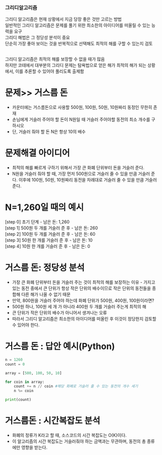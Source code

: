 ### 그리디알고리즘
그리디 알고리즘은 현재 상황에서 지금 당장 좋은 것만 고르는 방법<br>
일반적인 그리디 알고리즘은 문제를 풀기 위한 최소한의 아이디어를 떠올릴 수 있는 능력을 요구<br>
그리디 해법은 그 정당성 분석이 중요<br>
단순히 가장 좋아 보이는 것을 반복적으로 선택해도 최적의 해를 구할 수 있는지 검토<br><br>

그리디 알고리즘은 최적의 해를 보장할 수 없을 때가 많음<br>
하지만 코테에서 대부분의 그리디 문제는 탐욕법으로 얻은 해가 최적의 해가 되는 상황에서, 이를 추론할 수 있어야 풀리도록 출제함<br>

# 문제>> 거스름 돈
* 카운터에는 거스름돈으로 사용할 500원, 100원, 50원, 10원짜리 동정인 무한히 존재
* 손님에게 거슬러 주어야 할 돈이 N원일 때 거슬러 주어야할 동전의 최소 개수를 구하시오
* 단, 거슬러 줘야 할 돈 N은 항상 10의 배수

# 문제해결 아이디어
* 최적의 해를 빠르게 구하기 위해서 가장 큰 화폐 단위부터 돈을 거슬러 준다.
* N원을 거슬러 줘야 할 때, 가장 먼저 500원으로 거슬러 줄 수 있을 만큼 거슬러 준다. 이후에 100원, 50원, 10원짜리 동전을 차례대로 거슬러 줄 수 있을 만큼 거슬러 준다.

# N=1,260일 때의 예시
[step 0] 초기 단계 - 남은 돈: 1,260 <br>
[step 1] 500원 두 개를 거슬러 준 후 - 남은 돈: 260<br>
[step 2] 100원 두 개를 거슬러 준 후 - 남은 돈: 60<br>
[step 3] 50원 한 개를 거슬러 준 후 - 남은 돈: 10<br>
[step 4] 10원 한 개를 거슬러 준 후 - 남은 돈: 0<br>

# 거스름 돈: 정당성 분석
* 가장 큰 화폐 단위부터 돈을 거슬러 주는 것이 최적의 해를 보장하는 이유 - 가지고 있는 동전 중에서 큰 단위가 항상 작은 단위의 배수이므로 작은 단위의 동전들을 종합해 다른 해가 나올 수 없기 때문
* 만약, 800원을 거슬러 주어야 하는데 화폐 단위가 500원, 400원, 100원이라면?
* 500원 하나, 100원 세 개 가 아니라 400원 두 개를 거슬러 주는게 최적의 해
* 큰 단위가 작은 단위의 배수가 아니어서 생겨나는 오류
* 따라서 그리디 알고리즘은 최소한의 아이디어를 떠올린 후 이것이 정당한지 검토할 수 있어야 한다.

# 거스름 돈 : 답안 예시(Python)
```python
n = 1260
count = 0

array = [500, 100, 50, 10]

for coin in array:
    count += n // coin #해당 화폐로 거슬러 줄 수 있는 동전의 개수 세기
    n %= coin

print(count)
```

# 거스름돈 : 시간복잡도 분석
* 화폐의 정류가 K라고 할 때, 소스코드의 시간 복잡도는 O(K)이다.
* 이 알고리즘의 시간 복잡도는 거슬러줘야 하는 금액과는 무관하며, 동전의 총 종류에만 영향을 받는다.